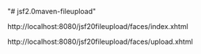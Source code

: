 "# jsf2.0maven-fileupload" 

http://localhost:8080/jsf20fileupload/faces/index.xhtml

http://localhost:8080/jsf20fileupload/faces/upload.xhtml